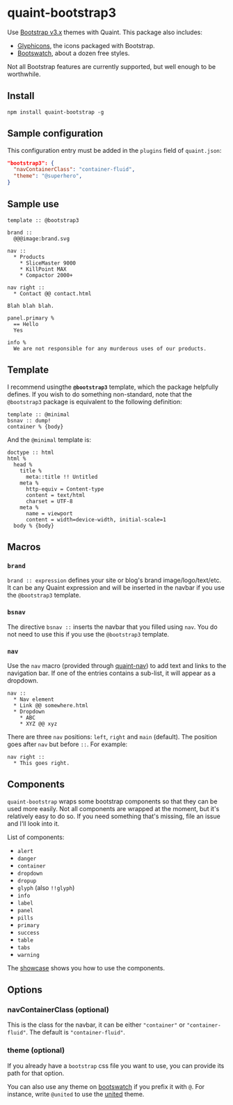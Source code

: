 
quaint-bootstrap3
=================

Use [Bootstrap v3.x](http://getbootstrap.com/) themes with
Quaint. This package also includes:

* [Glyphicons](http://glyphicons.com/), the icons packaged with Bootstrap.
* [Bootswatch](https://bootswatch.com/), about a dozen free styles.

Not all Bootstrap features are currently supported, but well enough to
be worthwhile.


## Install

    npm install quaint-bootstrap -g


## Sample configuration

This configuration entry must be added in the `plugins` field of
`quaint.json`:

```json
"bootstrap3": {
  "navContainerClass": "container-fluid",
  "theme": "@superhero",
}
```


## Sample use

```quaint
template :: @bootstrap3

brand ::
  @@@image:brand.svg

nav ::
  * Products
    * SliceMaster 9000
    * KillPoint MAX
    * Compactor 2000+

nav right ::
  * Contact @@ contact.html

Blah blah blah.

panel.primary %
  == Hello
  Yes

info %
  We are not responsible for any murderous uses of our products.
```


## Template

I recommend usingthe **`@bootstrap3`** template, which the package
helpfully defines. If you wish to do something non-standard, note that
the `@bootstrap3` package is equivalent to the following definition:

```quaint
template :: @minimal
bsnav :: dump!
container % {body}
```

And the `@minimal` template is:

```quaint
doctype :: html
html %
  head %
    title %
      meta::title !! Untitled
    meta %
      http-equiv = Content-type
      content = text/html
      charset = UTF-8
    meta %
      name = viewport
      content = width=device-width, initial-scale=1
  body % {body}
```



## Macros


### `brand`

`brand :: expression` defines your site or blog's brand
image/logo/text/etc. It can be any Quaint expression and will be
inserted in the navbar if you use the `@bootstrap3` template.


### `bsnav`

The directive `bsnav ::` inserts the navbar that you filled using
`nav`. You do not need to use this if you use the `@bootstrap3`
template.


### `nav`

Use the `nav` macro (provided through
[quaint-nav](https://github.com/breuleux/quaint-nav)) to add text and
links to the navigation bar. If one of the entries contains a
sub-list, it will appear as a dropdown.

```quaint
nav ::
  * Nav element
  * Link @@ somewhere.html
  * Dropdown
    * ABC
    * XYZ @@ xyz
```

There are three `nav` positions: `left`, `right` and `main`
(default). The position goes after `nav` but before `::`. For example:

```quaint
nav right ::
  * This goes right.
```


## Components

`quaint-bootstrap` wraps some bootstrap components so that they can be
used more easily. Not all components are wrapped at the moment, but
it's relatively easy to do so. If you need something that's missing,
file an issue and I'll look into it.

List of components:

* `alert`
* `danger`
* `container`
* `dropdown`
* `dropup`
* `glyph` (also `!!glyph`)
* `info`
* `label`
* `panel`
* `pills`
* `primary`
* `success`
* `table`
* `tabs`
* `warning`

The [showcase](https://github.com/breuleux/quaint-bootstrap/blob/master/showcase.q)
shows you how to use the components.


## Options

### navContainerClass (**optional**)

This is the class for the navbar, it can be either `"container"` or
`"container-fluid"`. The default is `"container-fluid"`.


### theme (**optional**)

If you already have a `bootstrap` css file you want to use, you can
provide its path for that option.

You can also use any theme on [bootswatch](https://bootswatch.com/) if
you prefix it with `@`. For instance, write `@united` to use the
[united](https://bootswatch.com/united/) theme.
